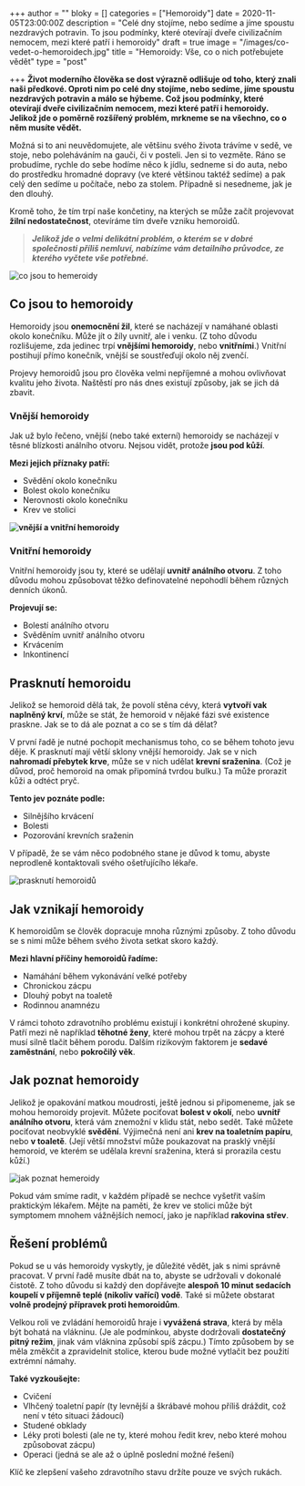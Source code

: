 +++
author = ""
bloky = []
categories = ["Hemoroidy"]
date = 2020-11-05T23:00:00Z
description = "Celé dny stojíme, nebo sedíme a jíme spoustu nezdravých potravin. To jsou podmínky, které otevírají dveře civilizačním nemocem, mezi které patří i hemoroidy"
draft = true
image = "/images/co-vedet-o-hemoroidech.jpg"
title = "Hemoroidy: Vše, co o nich potřebujete vědět"
type = "post"

+++
**Život moderního člověka se dost výrazně odlišuje od toho, který znali naši předkové. Oproti nim po celé dny stojíme, nebo sedíme, jíme spoustu nezdravých potravin a málo se hýbeme. Což jsou podmínky, které otevírají dveře civilizačním nemocem, mezi které patří i hemoroidy. Jelikož jde o poměrně rozšířený problém, mrkneme se na všechno, co o něm musíte vědět.**

Možná si to ani neuvědomujete, ale většinu svého života trávíme v sedě, ve stoje, nebo poleháváním na gauči, či v posteli. Jen si to vezměte. Ráno se probudíme, rychle do sebe hodíme něco k jídlu, sedneme si do auta, nebo do prostředku hromadné dopravy (ve které většinou taktéž sedíme) a pak celý den sedíme u počítače, nebo za stolem. Případně si nesedneme, jak je den dlouhý.

Kromě toho, že tím trpí naše končetiny, na kterých se může začít projevovat **žilní nedostatečnost**, otevíráme tím dveře vzniku hemoroidů.

> **_Jelikož jde o velmi delikátní problém, o kterém se v dobré společnosti příliš nemluví, nabízíme vám detailního průvodce, ze kterého vyčtete vše potřebné._**

![co jsou to hemeroidy](/images/co-jsou-to-hemeroidy.jpg)

## Co jsou to hemoroidy

Hemoroidy jsou **onemocnění žil**, které se nacházejí v namáhané oblasti okolo konečníku. Může jít o žíly uvnitř, ale i venku. (Z toho důvodu rozlišujeme, zda jedinec trpí **vnějšími hemoroidy**, nebo **vnitřními**.) Vnitřní postihují přímo konečník, vnější se soustřeďují okolo něj zvenčí.

Projevy hemoroidů jsou pro člověka velmi nepříjemné a mohou ovlivňovat kvalitu jeho života. Naštěstí pro nás dnes existují způsoby, jak se jich dá zbavit.

### Vnější hemoroidy

Jak už bylo řečeno, vnější (nebo také externí) hemoroidy se nacházejí v těsné blízkosti análního otvoru. Nejsou vidět, protože **jsou pod kůží**.

**Mezi jejich příznaky patří:**

* Svědění okolo konečníku
* Bolest okolo konečníku
* Nerovnosti okolo konečníku
* Krev ve stolici

**![vnější a vnitřní hemoroidy](/images/vnejsi-hemoroidy.jpg)**

### Vnitřní hemoroidy

Vnitřní hemoroidy jsou ty, které se udělají **uvnitř análního otvoru**. Z toho důvodu mohou způsobovat těžko definovatelné nepohodlí během různých denních úkonů.

**Projevují se:**

* Bolestí análního otvoru
* Svěděním uvnitř análního otvoru
* Krvácením
* Inkontinencí

## Prasknutí hemoroidu

Jelikož se hemoroid dělá tak, že povolí stěna cévy, která **vytvoří vak naplněný krví**, může se stát, že hemoroid v nějaké fázi své existence praskne. Jak se to dá ale poznat a co se s tím dá dělat?

V první řadě je nutné pochopit mechanismus toho, co se během tohoto jevu děje. K prasknutí mají větší sklony vnější hemoroidy. Jak se v nich **nahromadí přebytek krve**, může se v nich udělat **krevní sraženina**. (Což je důvod, proč hemoroid na omak připomíná tvrdou bulku.) Ta může prorazit kůži a odtéct pryč.

**Tento jev poznáte podle:**

* Silnějšího krvácení
* Bolesti
* Pozorování krevních sraženin

V případě, že se vám něco podobného stane je důvod k tomu, abyste neprodleně kontaktovali svého ošetřujícího lékaře.

![prasknutí hemoroidů](/images/prasknuti-hemoroidu.jpg)

## Jak vznikají hemoroidy

K hemoroidům se člověk dopracuje mnoha různými způsoby. Z toho důvodu se s nimi může během svého života setkat skoro každý.

**Mezi hlavní příčiny hemoroidů řadíme:**

* Namáhání během vykonávání velké potřeby
* Chronickou zácpu
* Dlouhý pobyt na toaletě
* Rodinnou anamnézu

V rámci tohoto zdravotního problému existují i konkrétní ohrožené skupiny. Patří mezi ně například **těhotné ženy**, které mohou trpět na zácpy a které musí silně tlačit během porodu. Dalším rizikovým faktorem je **sedavé zaměstnání**, nebo **pokročilý věk**.

## Jak poznat hemoroidy

Jelikož je opakování matkou moudrosti, ještě jednou si připomeneme, jak se mohou hemoroidy projevit. Můžete pociťovat **bolest v okolí**, nebo **uvnitř análního otvoru**, která vám znemožní v klidu stát, nebo sedět. Také můžete pociťovat neobvyklé **svědění**. Výjimečná není ani **krev na toaletním papíru**, nebo **v toaletě**. (Její větší množství může poukazovat na prasklý vnější hemoroid, ve kterém se udělala krevní sraženina, která si prorazila cestu kůží.)

![jak poznat hemeroidy](/images/jak-poznat-hemoroidy.jpg)

Pokud vám smíme radit, v každém případě se nechce vyšetřit vaším praktickým lékařem. Mějte na paměti, že krev ve stolici může být symptomem mnohem vážnějších nemocí, jako je například **rakovina střev**.

## Řešení problémů

Pokud se u vás hemoroidy vyskytly, je důležité vědět, jak s nimi správně pracovat. V první řadě musíte dbát na to, abyste se udržovali v dokonalé čistotě. Z toho důvodu si každý den dopřávejte **alespoň 10 minut sedacích koupelí v příjemně teplé (nikoliv vařící) vodě**. Také si můžete obstarat **volně prodejný přípravek proti hemoroidům**.

Velkou roli ve zvládání hemoroidů hraje i **vyvážená strava**, která by měla být bohatá na vlákninu. (Je ale podmínkou, abyste dodržovali **dostatečný pitný režim**, jinak vám vláknina způsobí spíš zácpu.) Tímto způsobem by se měla změkčit a zpravidelnit stolice, kterou bude možné vytlačit bez použití extrémní námahy.

**Také vyzkoušejte:**

* Cvičení
* Vlhčený toaletní papír (ty levnější a škrábavé mohou příliš dráždit, což není v této situaci žádoucí)
* Studené obklady
* Léky proti bolesti (ale ne ty, které mohou ředit krev, nebo které mohou způsobovat zácpu)
* Operaci (jedná se ale až o úplně poslední možné řešení)

Klíč ke zlepšení vašeho zdravotního stavu držíte pouze ve svých rukách.